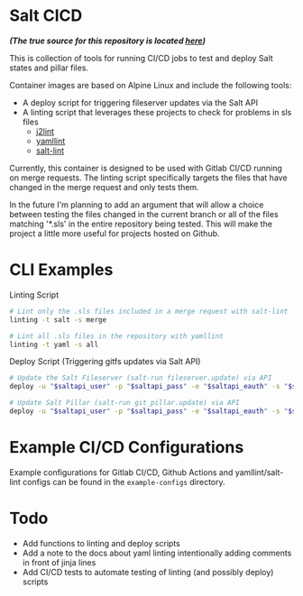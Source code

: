# Salt CICD

***(The true source for this repository is located [here](https://github.com/clayoster/salt-cicd))***

This is collection of tools for running CI/CD jobs to test and deploy Salt states and pillar files.

Container images are based on Alpine Linux and include the following tools:

- A deploy script for triggering fileserver updates via the Salt API
- A linting script that leverages these projects to check for problems in sls files
  - [j2lint](https://github.com/aristanetworks/j2lint)
  - [yamllint](https://github.com/adrienverge/yamllint)
  - [salt-lint](https://github.com/warpnet/salt-lint)

Currently, this container is designed to be used with Gitlab CI/CD running on merge requests. The linting script specifically targets the files that have changed in the merge request and only tests them. 

In the future I'm planning to add an argument that will allow a choice between testing the files changed in the current branch or all of the files matching '*.sls' in the entire repository being tested. This will make the project a little more useful for projects hosted on Github.

# CLI Examples

Linting Script 
```bash
# Lint only the .sls files included in a merge request with salt-lint
linting -t salt -s merge

# Lint all .sls files in the repository with yamllint
linting -t yaml -s all
```
Deploy Script (Triggering gitfs updates via Salt API)
```bash
# Update the Salt Fileserver (salt-run fileserver.update) via API
deploy -u "$saltapi_user" -p "$saltapi_pass" -e "$saltapi_eauth" -s "$saltapi_server" -t states

# Update Salt Pillar (salt-run git_pillar.update) via API
deploy -u "$saltapi_user" -p "$saltapi_pass" -e "$saltapi_eauth" -s "$saltapi_server" -t pillar
```

# Example CI/CD Configurations
Example configurations for Gitlab CI/CD, Github Actions and yamllint/salt-lint configs can be found in the `example-configs` directory.

# Todo
- Add functions to linting and deploy scripts
- Add a note to the docs about yaml linting intentionally adding comments in front of jinja lines
- Add CI/CD tests to automate testing of linting (and possibly deploy) scripts
